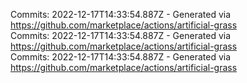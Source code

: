 Commits: 2022-12-17T14:33:54.887Z - Generated via https://github.com/marketplace/actions/artificial-grass
<br>
Commits: 2022-12-17T14:33:54.887Z - Generated via https://github.com/marketplace/actions/artificial-grass
<br>
Commits: 2022-12-17T14:33:54.887Z - Generated via https://github.com/marketplace/actions/artificial-grass
<br>
